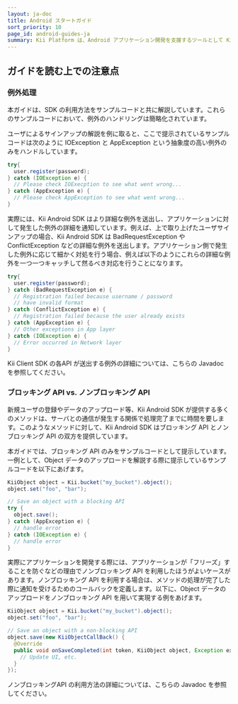```yaml
---
layout: ja-doc
title: Android スタートガイド
sort_priority: 10
page_id: android-guides-ja
summary: Kii Platform は、Android アプリケーション開発を支援するツールとして Kii Android SDK を提供しています。Kii Android SDK を利用することで、サーバ側の設定やコーディングなどを一切気にせずに Android アプリケーション開発を進めることができます。本ガイドは Kii Android SDK の主要な機能をご紹介します。Kii Android SDK が提供する機能の利用方法を、サンプルコードを交えつつ解説します。Kii Android SDK が提供する各機能の詳細についてはこちらの Javadoc を参照してください。
---
```



## ガイドを読む上での注意点

### 例外処理

本ガイドは、SDK の利用方法をサンプルコードと共に解説しています。これらのサンプルコードにおいて、例外のハンドリングは簡略化されています。

ユーザによるサインアップの解説を例に取ると、ここで提示されているサンプルコードは次のように IOException と AppException という抽象度の高い例外のみをハンドルしています。

```java
try{
  user.register(password);
} catch (IOException e) {
  // Please check IOExecption to see what went wrong...
} catch (AppException e) {
  // Please check AppException to see what went wrong...
}
```

実際には、Kii Android SDK はより詳細な例外を送出し、アプリケーションに対して発生した例外の詳細を通知しています。例えば、上で取り上げたユーザサインアップの場合、Kii Android SDK は BadRequestException や ConflictException などの詳細な例外を送出します。アプリケーション側で発生した例外に応じて細かく対処を行う場合、例えば以下のようにこれらの詳細な例外を一つ一つキャッチして然るべき対応を行うことになります。

```java
try{
  user.register(password);
} catch (BadRequestException e) {
  // Registration failed because username / password
  // have invalid format
} catch (ConflictException e) {
  // Registration failed because the user already exists
} catch (AppException e) {
  // Other exceptions in App layer
} catch (IOException e) {
  // Error occurred in Network layer
}
```

Kii Client SDK の各API が送出する例外の詳細については、こちらの Javadoc を参照してください。

### ブロッキング API vs. ノンブロッキング API

新規ユーザの登録やデータのアップロード等、Kii Android SDK が提供する多くのメソッドは、サーバとの通信が発生する関係で処理完了までに時間を要します。このようなメソッドに対して、Kii Android SDK はブロッキング API とノンブロッキング API の双方を提供しています。

本ガイドでは、ブロッキング API のみをサンプルコードとして提示しています。一例として、Object データのアップロードを解説する際に提示しているサンプルコードを以下にあげます。

```java
KiiObject object = Kii.bucket("my_bucket").object();
object.set("foo", "bar");

// Save an object with a blocking API
try {
  object.save();
} catch (AppException e) {
  // handle error
} catch (IOException e) {
  // handle error
}
```

実際にアプリケーションを開発する際には、アプリケーションが「フリーズ」することを防ぐなどの理由でノンブロッキング API を利用したほうがよいケースがあります。ノンブロッキング API を利用する場合は、メソッドの処理が完了した際に通知を受けるためのコールバックを定義します。以下に、Object データのアップロードをノンブロッキング API を用いて実現する例をあげます。

```java
KiiObject object = Kii.bucket("my_bucket").object();
object.set("foo", "bar");

// Save an object with a non-blocking API
object.save(new KiiObjectCallBack() {
  @Override
  public void onSaveCompleted(int token, KiiObject object, Exception exception) {
    // Update UI, etc.
  }
});
```

ノンブロッキングAPI の利用方法の詳細については、こちらの Javadoc を参照してください。
